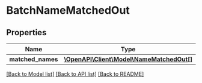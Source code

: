 # BatchNameMatchedOut

## Properties
Name | Type | Description | Notes
------------ | ------------- | ------------- | -------------
**matched_names** | [**\OpenAPI\Client\Model\NameMatchedOut[]**](NameMatchedOut.md) |  | [optional] 

[[Back to Model list]](../README.md#documentation-for-models) [[Back to API list]](../README.md#documentation-for-api-endpoints) [[Back to README]](../README.md)


